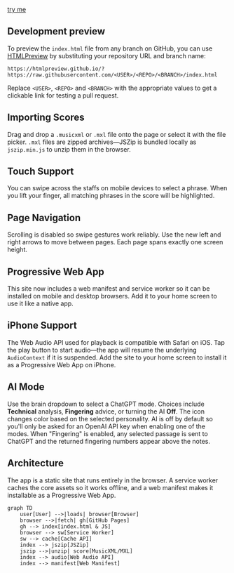 [try me](http://www.bryandebourbon.com/eMusicReader/)

## Development preview

To preview the `index.html` file from any branch on GitHub, you can use
[HTMLPreview](https://htmlpreview.github.io/) by substituting your repository
URL and branch name:

```
https://htmlpreview.github.io/?https://raw.githubusercontent.com/<USER>/<REPO>/<BRANCH>/index.html
```

Replace `<USER>`, `<REPO>` and `<BRANCH>` with the appropriate values to get a
clickable link for testing a pull request.

## Importing Scores

Drag and drop a `.musicxml` or `.mxl` file onto the page or select it with the
file picker. `.mxl` files are zipped archives—JSZip is bundled locally as
`jszip.min.js` to unzip them in the browser.

## Touch Support

You can swipe across the staffs on mobile devices to select a phrase. When you lift your finger, all matching phrases in the score will be highlighted.


## Page Navigation

Scrolling is disabled so swipe gestures work reliably. Use the new left and right arrows to move between pages. Each page spans exactly one screen height.

## Progressive Web App

This site now includes a web manifest and service worker so it can be installed on mobile and desktop browsers. Add it to your home screen to use it like a native app.

## iPhone Support

The Web Audio API used for playback is compatible with Safari on iOS. Tap the play button to start audio—the app will resume the underlying `AudioContext` if it is suspended. Add the site to your home screen to install it as a Progressive Web App on iPhone.

## AI Mode

Use the brain dropdown to select a ChatGPT mode. Choices include **Technical** analysis, **Fingering** advice, or turning the AI **Off**. The icon changes color based on the selected personality. AI is off by default so you'll only be asked for an OpenAI API key when enabling one of the modes.
When "Fingering" is enabled, any selected passage is sent to ChatGPT and the returned fingering numbers appear above the notes.

## Architecture

The app is a static site that runs entirely in the browser. A service worker caches
the core assets so it works offline, and a web manifest makes it installable as a
Progressive Web App.

```mermaid
graph TD
    user[User] -->|loads| browser[Browser]
    browser -->|fetch| gh[GitHub Pages]
    gh --> index[index.html & JS]
    browser --> sw[Service Worker]
    sw --> cache[Cache API]
    index --> jszip[JSZip]
    jszip -->|unzip| score[MusicXML/MXL]
    index --> audio[Web Audio API]
    index --> manifest[Web Manifest]
```
